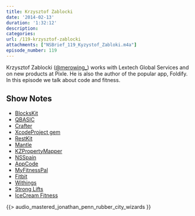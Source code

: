```yaml
---
title: Krzysztof Zablocki
date: '2014-02-13'
duration: '1:32:12'
description:
categories:
url: /119-krzysztof-zablocki
attachments: ["NSBrief_119_Kyzystof_Zabloki.m4a"]
episode_number: 119
---
```


Krzysztof Zablocki ([@merowing_](http://twitter.com/merowing_)) works with Lextech Global Services and on new products at Pixle. He is also the author of the popular app, Foldify. In this episode we talk about code and fitness.

## Show Notes
- [BlocksKit](https://github.com/zwaldowski/BlocksKit)
- [QBASIC](http://www.qbasic.com)
- [Crafter](http://rubygems.org/gems/crafter)
- [XcodeProject gem](https://github.com/CocoaPods/Xcodeproj)
- [RestKit](https://github.com/RestKit/RestKit)
- [Mantle](https://github.com/MantleFramework/Mantle)
- [KZPropertyMapper](https://github.com/krzysztofzablocki/KZPropertyMapper)
- [NSSpain](http://nsspain.com)
- [AppCode](http://www.jetbrains.com/objc/)
- [MyFitnessPal](http://www.myfitnesspal.com)
- [Fitbit](http://fitbit.com)
- [Withings](http://withings.com)
- [Strong Lifts](http://stronglifts.com)
- [IceCream Fitness](http://www.muscleandstrength.com/workouts/jason-blaha-ice-cream-fitness-5x5-novice-workout)

{{> audio_mastered_jonathan_penn_rubber_city_wizards }}
